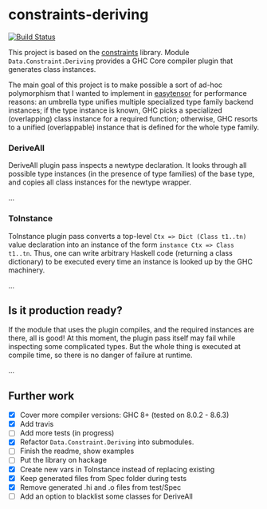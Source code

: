 constraints-deriving
==================================
[![Build Status](https://secure.travis-ci.org/achirkin/constraints-deriving.svg)](http://travis-ci.org/achirkin/constraints-deriving)

This project is based on the [constraints](http://hackage.haskell.org/package/constraints) library.
Module `Data.Constraint.Deriving` provides a GHC Core compiler plugin that generates class instances.

The main goal of this project is to make possible a sort of ad-hoc polymorphism that I wanted to
implement in [easytensor](http://hackage.haskell.org/package/easytensor) for performance reasons:
an umbrella type unifies multiple specialized type family backend instances;
if the type instance is known, GHC picks a specialized (overlapping) class instance for a required function;
otherwise, GHC resorts to a unified (overlappable) instance that is defined for the whole type family.



### DeriveAll

DeriveAll plugin pass inspects a newtype declaration.
It looks through all possible type instances (in the presence of type families) of the base type,
and copies all class instances for the newtype wrapper.

...

### ToInstance

ToInstance plugin pass converts a top-level `Ctx => Dict (Class t1..tn)` value declaration into
an instance of the form `instance Ctx => Class t1..tn`.
Thus, one can write arbitrary Haskell code (returning a class dictionary) to be executed every time
an instance is looked up by the GHC machinery.

...

## Is it production ready?

If the module that uses the plugin compiles, and the required instances are there, all is good!
At this moment, the plugin pass itself may fail while inspecting some complicated types.
But the whole thing is executed at compile time, so there is no danger of failure at runtime.

...

## Further work

  * [x] Cover more compiler versions: GHC 8+ (tested on 8.0.2 - 8.6.3)
  * [x] Add travis
  * [ ] Add more tests (in progress)
  * [x] Refactor `Data.Constraint.Deriving` into submodules.
  * [ ] Finish the readme, show examples
  * [ ] Put the library on hackage
  * [x] Create new vars in ToInstance instead of replacing existing
  * [x] Keep generated files from Spec folder during tests
  * [x] Remove generated .hi and .o files from test/Spec
  * [ ] Add an option to blacklist some classes for DeriveAll
